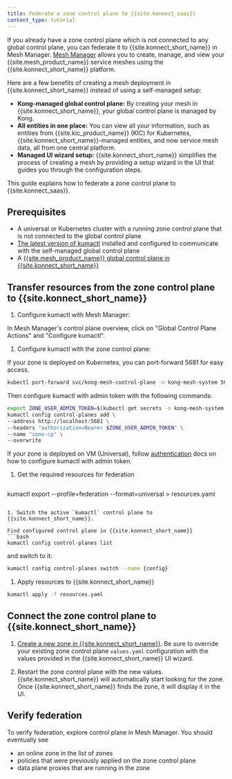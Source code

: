 ```yaml
---
title: Federate a zone control plane to {{site.konnect_saas}}
content_type: tutorial
---
```


If you already have a zone control plane which is not connected to any global control plane, you can federate it to {{site.konnect_short_name}} in Mesh Manager. [Mesh Manager](/konnect/mesh-manager/) allows you to create, manage, and view your {{site.mesh_product_name}} service meshes using the {{site.konnect_short_name}} platform.

Here are a few benefits of creating a mesh deployment in {{site.konnect_short_name}} instead of using a self-managed setup:

* **Kong-managed global control plane:** By creating your mesh in {{site.konnect_short_name}}, your global control plane is managed by Kong. 
* **All entities in one place:** You can view all your information, such as entities from {{site.kic_product_name}} (KIC) for Kubernetes, {{site.konnect_short_name}}-managed entities, and now service mesh data, all from one central platform. 
* **Managed UI wizard setup:** {{site.konnect_short_name}} simplifies the process of creating a mesh by providing a setup wizard in the UI that guides you through the configuration steps.

This guide explains how to federate a zone control plane to {{site.konnect_saas}}. 

## Prerequisites

* A universal or Kubernetes cluster with a running zone control plane that is not connected to the global control plane
* [The latest version of kumactl](/mesh/latest/production/install-kumactl/) installed and configured to communicate with the self-managed global control plane
* A [{{site.mesh_product_name}} global control plane in {{site.konnect_short_name}}](/konnect/mesh-manager/service-mesh/#create-a-zone-in-the-global-control-plane)

## Transfer resources from the zone control plane to {{site.konnect_short_name}}

1. Configure kumactl with Mesh Manager:

  In Mesh Manager's control plane overview, click on "Global Control Plane Actions" and "Configure kumactl".

1. Configure kumactl with the zone control plane:

  If your zone is deployed on Kubernetes, you can port-forward 5681 for easy access.
  ```bash
kubectl port-forward svc/kong-mesh-control-plane -n kong-mesh-system 5681
  ```

  Then configure kumactl with admin token with the following commands:
  ```bash
export ZONE_USER_ADMIN_TOKEN=$(kubectl get secrets -n kong-mesh-system admin-user-token -ojson | jq -r .data.value | base64 -d)
kumactl config control-planes add \
  --address http://localhost:5681 \
  --headers "authorization=Bearer $ZONE_USER_ADMIN_TOKEN" \
  --name "zone-cp" \
  --overwrite  
  ```

  If your zone is deployed on VM (Universal), follow [authentication](/mesh/latest/production/secure-deployment/api-server-auth/#admin-user-token) docs on how to configure kumactl with admin token.

1. Get the required resources for federation
   ```bash
kumactl export --profile=federation --format=universal > resources.yaml
   ```

1. Switch the active `kumactl` control plane to {{site.konnect_short_name}}.
  
  Find configured control plane in {{site.konnect_short_name}}
  ```bash
kumactl config control-planes list
  ```
  and switch to it:
  ```bash
kumactl config control-planes switch --name {config}
  ```

1. Apply resources to  {{site.konnect_short_name}}
  ```bash
kumactl apply -f resources.yaml
  ```

## Connect the zone control plane to {{site.konnect_short_name}}

1. [Create a new zone in {{site.konnect_short_name}}](/konnect/mesh-manager/service-mesh/#create-a-zone-in-the-global-control-plane). 
  Be sure to override your existing zone control plane `values.yaml` configuration with the values provided in the {{site.konnect_short_name}} UI wizard.

1. Restart the zone control plane with the new values. {{site.konnect_short_name}} will automatically start looking for the zone. Once {{site.konnect_short_name}} finds the zone, it will display it in the UI.

## Verify federation

To verify federation, explore control plane in Mesh Manager. You should eventually see
* an online zone in the list of zones
* policies that were previously applied on the zone control plane
* data plane proxies that are running in the zone
